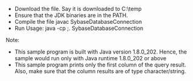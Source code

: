 - Download the file. Say it is downloaded to C:\temp
- Ensure that the JDK binaries are in the PATH.
- Compile the file
    javac SybaseDatabaseConnection
- Run 
     Usage: java -cp <Full path to jconn jar>;. SybaseDatabaseConnection <Sybase Server> <Sybase Port> <Database name> <User Name> <Password> <Query>

Note:
- This sample program is built with Java version 1.8.0_202. Hence, the sample would run only with Java runtime 1.8.0_202 or above
- This sample program prints only the first column of the query result. Also, make sure that the column results are of type character/string.
